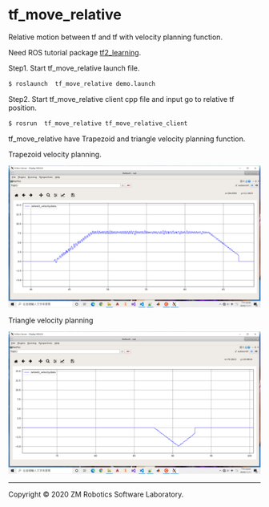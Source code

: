 # tf_move_relative
Relative motion between tf and tf with velocity planning function.

Need ROS tutorial package [tf2_learning](http://wiki.ros.org/tf2/Tutorials).

Step1. Start tf_move_relative launch file.

``` bash
$ roslaunch  tf_move_relative demo.launch
```

Step2. Start tf_move_relative client cpp file and input go to relative tf position.

``` bash
$ rosrun  tf_move_relative tf_move_relative_client
```

tf_move_relative have Trapezoid and triangle velocity planning function.

Trapezoid velocity planning.

![image](https://github.com/qaz9517532846/tf_move_relative/blob/main/image/Trapezoid_vel_planning.png)

Triangle velocity planning

![image](https://github.com/qaz9517532846/tf_move_relative/blob/main/image/triangle_vel_planning.png)

------

Copyright © 2020 ZM Robotics Software Laboratory.
